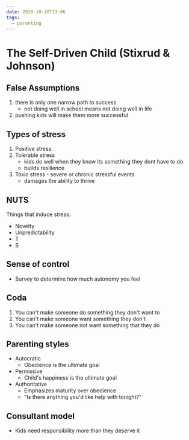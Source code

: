 ```yaml
---
date: 2020-10-10T23:06
tags:
  - parenting
---
```


# The Self-Driven Child (Stixrud & Johnson)


## False Assumptions
1. there is only one narrow path to success
   - not doing well in school means not doing well in life
1. pushing kids will make them more
successful

## Types of stress
1. Positive stress.
2. Tolerable stress
   - kids do well when they know its something they dont have to do 
   - builds resilience
3. Toxic stress - severe or chronic stressful events 
   - damages the ability to thrive

## NUTS 

Things that induce stress:

- Novelty
- Unpredictability
- T
- S

## Sense of control
- Survey to determine how much autonomy you feel


## Coda
1. You can't make someone do something they don't want to
2. You can't make someone want something they don't
3. You can't make someone not want something that they do

## Parenting styles
- Autocratic
  - Obedience is the ultimate goal
- Permissive
  - Child's happiness is the ultimate goal
- Authoritative 
  - Emphasizes maturity over obedience 
  - "Is there anything you'd like help with tonight?"
  
## Consultant model
- Kids need responsibility more than they deserve it 
